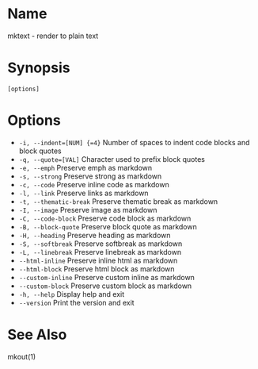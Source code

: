 # Name

mktext - render to plain text

# Synopsis

```
[options]
```

# Options

* `-i, --indent=[NUM] {=4}` Number of spaces to indent code blocks and block quotes
* `-q, --quote=[VAL]` Character used to prefix block quotes
* `-e, --emph` Preserve emph as markdown
* `-s, --strong` Preserve strong as markdown
* `-c, --code` Preserve inline code as markdown
* `-l, --link` Preserve links as markdown
* `-t, --thematic-break` Preserve thematic break as markdown
* `-I, --image` Preserve image as markdown
* `-C, --code-block` Preserve code block as markdown
* `-B, --block-quote` Preserve block quote as markdown
* `-H, --heading` Preserve heading as markdown
* `-S, --softbreak` Preserve softbreak as markdown
* `-L, --linebreak` Preserve linebreak as markdown
* `--html-inline` Preserve inline html as markdown
* `--html-block` Preserve html block as markdown
* `--custom-inline` Preserve custom inline as markdown
* `--custom-block` Preserve custom block as markdown
* `-h, --help` Display help and exit
* `--version` Print the version and exit

# See Also

mkout(1)
